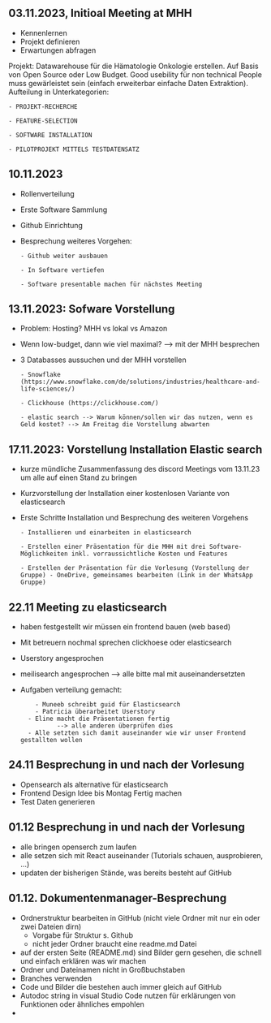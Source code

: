 ## 03.11.2023, Initioal Meeting at MHH
  - Kennenlernen
  - Projekt definieren
  - Erwartungen abfragen

Projekt:
  Datawarehouse für die Hämatologie Onkologie erstellen. Auf Basis von Open Source oder Low Budget. Good usebility für non technical People muss gewärleistet sein (einfach erweiterbar einfache Daten Extraktion).
  Aufteilung in Unterkategorien:
  
    - PROJEKT-RECHERCHE

    - FEATURE-SELECTION

    - SOFTWARE INSTALLATION
    
    - PILOTPROJEKT MITTELS TESTDATENSATZ


## 10.11.2023
  - Rollenverteilung
  - Erste Software Sammlung
  - Github Einrichtung
  - Besprechung weiteres Vorgehen:

        - Github weiter ausbauen

        - In Software vertiefen

        - Software presentable machen für nächstes Meeting


## 13.11.2023: Sofware Vorstellung
- Problem: Hosting? MHH vs lokal vs Amazon

- Wenn low-budget, dann wie viel maximal? --> mit der MHH besprechen

- 3 Databasses aussuchen und der MHH vorstellen

      - Snowflake (https://www.snowflake.com/de/solutions/industries/healthcare-and-life-sciences/)
    
      - Clickhouse (https://clickhouse.com/)
    
      - elastic search --> Warum können/sollen wir das nutzen, wenn es Geld kostet? --> Am Freitag die Vorstellung abwarten


## 17.11.2023: Vorstellung Installation Elastic search
- kurze mündliche Zusammenfassung des discord Meetings vom 13.11.23 um alle auf einen Stand zu bringen

- Kurzvorstellung der Installation einer kostenlosen Variante von elasticsearch

- Erste Schritte Installation und Besprechung des weiteren Vorgehens

      - Installieren und einarbeiten in elasticsearch
  
      - Erstellen einer Präsentation für die MHH mit drei Software-Möglichkeiten inkl. vorraussichtliche Kosten und Features
    
      - Erstellen der Präsentation für die Vorlesung (Vorstellung der Gruppe) - OneDrive, gemeinsames bearbeiten (Link in der WhatsApp Gruppe)



## 22.11 Meeting zu elasticsearch

- haben festgestellt wir müssen ein frontend bauen (web based)
- Mit betreuern nochmal sprechen clickhoese oder elasticsearch
- Userstory angesprochen
- meilisearch angesprochen --> alle bitte mal mit auseinandersetzten
- Aufgaben verteilung gemacht:
  
		  - Muneeb schreibt guid für Elasticsearch
		  - Patricia überarbeitet Userstory
	  	- Eline macht die Präsentationen fertig
			    --> alle anderen überprüfen dies
	  	- Alle setzten sich damit auseinander wie wir unser Frontend gestallten wollen
    

## 24.11 Besprechung in und nach der Vorlesung

- Opensearch als alternative für elasticsearch
- Frontend Design Idee bis Montag Fertig machen
- Test Daten generieren


## 01.12 Besprechung in und nach der Vorlesung

- alle bringen openserch zum laufen
- alle setzen sich mit React auseinander (Tutorials schauen, ausprobieren, ...)
- updaten der bisherigen Stände, was bereits besteht auf GitHub 


## 01.12. Dokumentenmanager-Besprechung

- Ordnerstruktur bearbeiten in GitHub (nicht viele Ordner mit nur ein oder zwei Dateien dirn)
  	- Vorgabe für Struktur s. Github
  	- nicht jeder Ordner braucht eine readme.md Datei
- auf der ersten Seite (README.md) sind Bilder gern gesehen, die schnell und einfach erklären was wir machen
- Ordner und Dateinamen nicht in Großbuchstaben 
- Branches verwenden
- Code und Bilder die bestehen auch immer gleich auf GitHub
- Autodoc string in visual Studio Code nutzen für erklärungen von Funktionen oder ähnliches empohlen
- 
